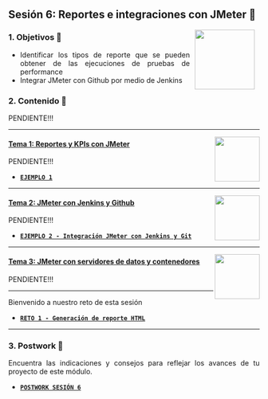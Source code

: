 ## Sesión 6: Reportes e integraciones con JMeter 🤖

<img src="../images/android-kotlin.png" align="right" height="120" hspace="10">
<div style="text-align: justify;">

### 1. Objetivos :dart: 

  * Identificar los tipos de reporte que se pueden obtener de las ejecuciones de pruebas de performance
  * Integrar JMeter con Github por medio de Jenkins
  


### 2. Contenido :blue_book:

PENDIENTE!!!

---

<img src="images/tools.png" align="right" height="90"> 

#### <ins>Tema 1: Reportes y KPIs con JMeter</ins>

PENDIENTE!!!

- [**`EJEMPLO 1`**](./Ejemplo-01)

---

<img src="images/structure.png" align="right" height="90"> 

#### <ins>Tema 2: JMeter con Jenkins y Github</ins>

PENDIENTE!!!

- [**`EJEMPLO 2 - Integración JMeter con Jenkins y Git`**](./Ejemplo-02)
---

<img src="images/emulator.jpg" align="right" height="90"> 

#### <ins>Tema 3: JMeter con servidores de datos y contenedores</ins>

PENDIENTE!!!
  
---
Bienvenido a nuestro reto de esta sesión
  
- [**`RETO 1 - Generación de reporte HTML`**](./Reto-01)
---

### 3. Postwork :memo:

Encuentra las indicaciones y consejos para reflejar los avances de tu proyecto de este módulo.

- [**`POSTWORK SESIÓN 6`**](./Postwork/)

<br/>


</div>

